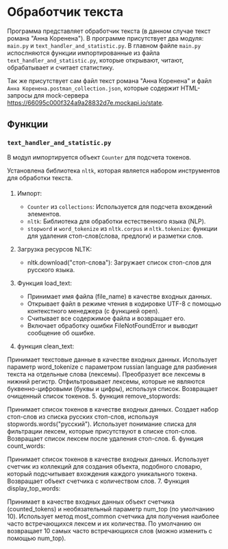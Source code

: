 # Обработчик текста

Программа представляет обработчик текста (в данном случае текст романа "Анна Коренена").
В программе присутствует два модуля: `main.py` и `text_handler_and_statistic.py`. В главном файле `main.py` испослняются
функции импортированные из файла `text_handler_and_statistic.py`, которые открывают, читают, обрабатывает и считает 
статистику.

Так же присутствует сам файл текст романа "Анна Коренена" и файл `Анна Коренена.postman_collection.json`, которые 
содержит HTML-запросы для mock-сервера https://66095c000f324a9a28832d7e.mockapi.io/state.

## Функции

### `text_handler_and_statistic.py`

В модул импортируется объект `Counter` для подсчета токенов. 

Установлена библиотека `nltk`, которая является набором инструментов для обработки текста. 

#### 

1. Импорт:

   * `Counter` из `collections`: Используется для подсчета вхождений элементов.
   * `nltk`: Библиотека для обработки естественного языка (NLP).
   * `stopword` и `word_tokenize` из `nltk.corpus` и `nltk.tokenize`: функции для удаления стоп-слов(слова, предлоги) и разметки слов.

2. Загрузка ресурсов NLTK:

   * nltk.download("стоп-слова"): Загружает список стоп-слов для русского языка.

3. Функция load_text:

   * Принимает имя файла (file_name) в качестве входных данных.
   * Открывает файл в режиме чтения в кодировке UTF-8 с помощью контекстного менеджера (с функцией open).
   * Считывает все содержимое файла и возвращает его.
   * Включает обработку ошибки FileNotFoundError и выводит сообщение об ошибке.

4. функция clean_text:

Принимает текстовые данные в качестве входных данных.
Использует параметр word_tokenize с параметром russian language для разбиения текста на отдельные слова (лексемы).
Преобразует все лексемы в нижний регистр.
Отфильтровывает лексемы, которые не являются буквенно-цифровыми (буквы и цифры), используя список.
Возвращает очищенный список токенов.
5. функция remove_stopwords:

Принимает список токенов в качестве входных данных.
Создает набор стоп-слов из списка русских стоп-слов, используя stopwords.words("русский").
Использует понимание списка для фильтрации лексем, которые присутствуют в списке стоп-слов.
Возвращает список лексем после удаления стоп-слов.
6. функция count_words:

Принимает список токенов в качестве входных данных.
Использует счетчик из коллекций для создания объекта, подобного словарю, который подсчитывает вхождения каждого уникального токена.
Возвращает объект счетчика с количеством слов.
7. Функция display_top_words:

Принимает в качестве входных данных объект счетчика (counted_tokens) и необязательный параметр num_top (по умолчанию 10).
Использует метод most_common счетчика для получения наиболее часто встречающихся лексем и их количества.
По умолчанию он возвращает 10 самых часто встречающихся слов (можно изменить с помощью num_top).